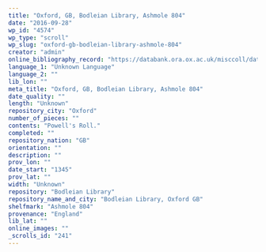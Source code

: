 ```yaml
---
title: "Oxford, GB, Bodleian Library, Ashmole 804"
date: "2016-09-28"
wp_id: "4574"
wp_type: "scroll"
wp_slug: "oxford-gb-bodleian-library-ashmole-804"
creator: "admin"
online_bibliography_record: "https://databank.ora.ox.ac.uk/misccoll/datasets/QuartoAshmole/Ashmole.pdf"
language_1: "Unknown Language"
language_2: ""
lib_lon: ""
meta_title: "Oxford, GB, Bodleian Library, Ashmole 804"
date_quality: ""
length: "Unknown"
repository_city: "Oxford"
number_of_pieces: ""
contents: "Powell's Roll."
completed: ""
repository_nation: "GB"
orientation: ""
description: ""
prov_lon: ""
date_start: "1345"
prov_lat: ""
width: "Unknown"
repository: "Bodleian Library"
repository_name_and_city: "Bodleian Library, Oxford GB"
shelfmark: "Ashmole 804"
provenance: "England"
lib_lat: ""
online_images: ""
_scrolls_id: "241"
---
```



